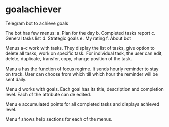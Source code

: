 # goalachiever
Telegram bot to achieve goals

The bot has few menus:
a. Plan for the day
b. Completed tasks report
c. General tasks list
d. Strategic goals
e. My rating
f. About bot

Menus a-c work with tasks. They display the list of tasks, give option to delete all tasks, work on specific task.
For individual task, the user can edit, delete, duplicate, transfer, copy, change position of the task.

Manu a has the function of focus regime. It sends hourly reminder to stay on track. 
User can choose from which till which hour the reminder will be sent daily.

Menu d works with goals. Each goal has its title, description and completion level. Each of the attribute can de edited.

Menu e accumulated points for all completed tasks and displays achieved level.

Menu f shows help sections for each of the menus.
